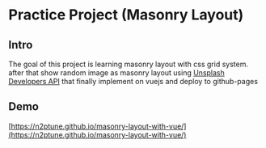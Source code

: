 # Practice Project (Masonry Layout)

## Intro

The goal of this project is learning masonry layout with css grid system. after that show random image as masonry layout using [Unsplash Developers API](https://unsplash.com/developers) that finally implement on vuejs and deploy to github-pages

## Demo

[https://n2ptune.github.io/masonry-layout-with-vue/](https://n2ptune.github.io/masonry-layout-with-vue/)
